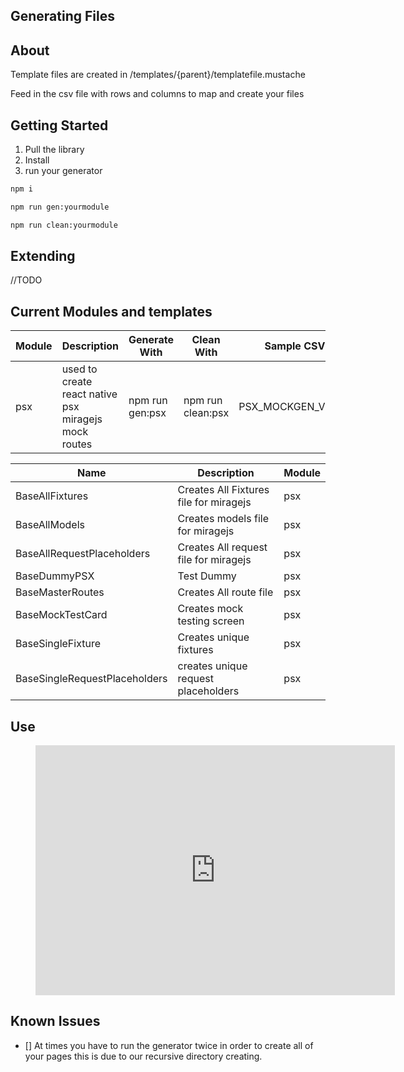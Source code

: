 ## Generating Files 


## About 
Template files are created in /templates/{parent}/templatefile.mustache 

Feed in the csv file with rows and columns to map and create your files

## Getting Started 

1. Pull the library
2. Install 
3. run your generator 

```bash
npm i 
```

```bash
npm run gen:yourmodule
```

```bash
npm run clean:yourmodule
```

## Extending 
//TODO


## Current Modules and templates 


|Module  |Description  | Generate With | Clean With |  Sample CSV |
|---------|---------|---------|-------| -----|
|psx     |   used to create react native psx miragejs mock routes      |    npm run gen:psx      |    npm run clean:psx      | PSX_MOCKGEN_V1.csv|


|Name  |Description  |  Module | 
|---------|---------|------|
|BaseAllFixtures     | Creates All Fixtures file for miragejs | psx | 
|BaseAllModels     |   Creates models file for miragejs      | psx | 
|BaseAllRequestPlaceholders     | Creates All request file for miragejs        | psx | 
|BaseDummyPSX     |   Test Dummy      | psx | 
|BaseMasterRoutes     |Creates All route file         | psx |  
|BaseMockTestCard     | Creates mock testing screen        | psx | 
|BaseSingleFixture     | Creates unique fixtures        | psx | 
|BaseSingleRequestPlaceholders     |   creates unique request placeholders      | psx | 


## Use

<figure class="video_container">
  <iframe src="https://share.getcloudapp.com/DOurRJpq?embed=true" allowtransparency="true" allowfullscreen="allowfullscreen" style="border: medium none;" data-frame-src="https://share.getcloudapp.com/DOurRJpq?embed=true" width="575" height="400" frameborder="0"></iframe>
</figure>

## Known Issues 
- [] At times you have to run the generator twice in order to create all of your pages this is due to our recursive directory creating.
